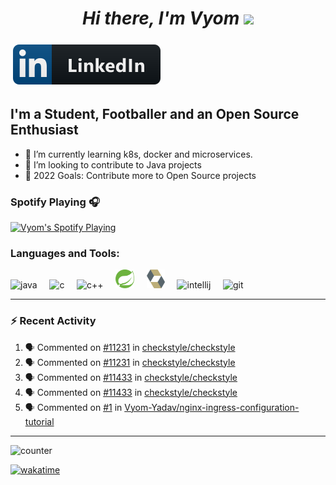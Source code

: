 <h1 align="center"><em>Hi there, I'm Vyom </em><img src="https://user-images.githubusercontent.com/73777108/150582164-1a082835-3bad-4a81-b3c7-dad6e90c6e19.gif" width="50"></h1>

<a href="https://www.linkedin.com/in/vyom-yadav-66a97918b/">
    <img src="https://github.com/MikeCodesDotNET/ColoredBadges/blob/master/svg/social/linkedin.svg" alt="gitter" style="vertical-align:top; margin:6px 4px">
</a>  


## I'm a Student, Footballer and an Open Source Enthusiast

- 🌱 I’m currently learning k8s, docker and microservices.
- 👯 I’m looking to contribute to Java projects
- 🥅 2022 Goals: Contribute more to Open Source projects

### Spotify Playing 🎧

[<img src="https://novatorem-git-master-vyom-yadav.vercel.app/api/spotify" alt="Vyom's Spotify Playing" width="350" />](https://open.spotify.com/user/312oauov5ttlvf6hg6yygyiz3m4m)


### Languages and Tools:

<img src="https://qph.fs.quoracdn.net/main-qimg-48b7a3d8958565e7aa3ad4dbf2312770.webp" alt="java" height="30"> &nbsp; &nbsp;
<img src="https://www.techbaz.org/Course/img/c-logo.png" alt="c" height="30"> &nbsp; &nbsp;
<img src="https://upload.wikimedia.org/wikipedia/commons/thumb/1/18/ISO_C%2B%2B_Logo.svg/1822px-ISO_C%2B%2B_Logo.svg.png" alt="c++" height="30"> &nbsp; &nbsp;
<img src="spring2.png" alt="spring" height="30"> &nbsp; &nbsp; 
<img src="hibernate.png" alt="hibernate" height="30"> &nbsp; &nbsp;
<img src="https://resources.jetbrains.com/storage/products/intellij-idea/img/meta/intellij-idea_logo_300x300.png" alt="intellij" height="30"> &nbsp; &nbsp; 
<img src="https://upload.wikimedia.org/wikipedia/commons/thumb/e/e0/Git-logo.svg/1280px-Git-logo.svg.png" alt="git" height="25">&nbsp; &nbsp;

---

### :zap: Recent Activity

<!--START_SECTION:activity-->
1. 🗣 Commented on [#11231](https://github.com/checkstyle/checkstyle/issues/11231) in [checkstyle/checkstyle](https://github.com/checkstyle/checkstyle)
2. 🗣 Commented on [#11231](https://github.com/checkstyle/checkstyle/issues/11231) in [checkstyle/checkstyle](https://github.com/checkstyle/checkstyle)
3. 🗣 Commented on [#11433](https://github.com/checkstyle/checkstyle/issues/11433) in [checkstyle/checkstyle](https://github.com/checkstyle/checkstyle)
4. 🗣 Commented on [#11433](https://github.com/checkstyle/checkstyle/issues/11433) in [checkstyle/checkstyle](https://github.com/checkstyle/checkstyle)
5. 🗣 Commented on [#1](https://github.com/Vyom-Yadav/nginx-ingress-configuration-tutorial/issues/1) in [Vyom-Yadav/nginx-ingress-configuration-tutorial](https://github.com/Vyom-Yadav/nginx-ingress-configuration-tutorial)
<!--END_SECTION:activity-->

---
![counter](https://enpd32rp4uhhkkc.m.pipedream.net)

[![wakatime](https://wakatime.com/badge/user/939457b0-41b0-4830-8244-95c652fadddb.svg)](https://wakatime.com/@939457b0-41b0-4830-8244-95c652fadddb)
